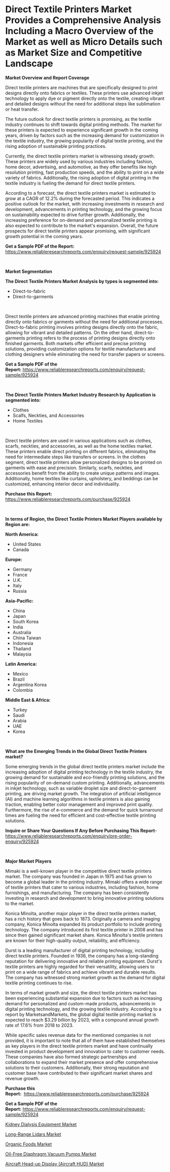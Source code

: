 <p><h1>Direct Textile Printers Market Provides a Comprehensive Analysis Including a Macro Overview of the Market as well as Micro Details such as Market Size and Competitive Landscape</h1></p><p><strong>Market Overview and Report Coverage</strong></p>
<p><p>Direct textile printers are machines that are specifically designed to print designs directly onto fabrics or textiles. These printers use advanced inkjet technology to apply dye or pigment directly onto the textile, creating vibrant and detailed designs without the need for additional steps like sublimation or heat transfer.</p><p>The future outlook for direct textile printers is promising, as the textile industry continues to shift towards digital printing methods. The market for these printers is expected to experience significant growth in the coming years, driven by factors such as the increasing demand for customization in the textile industry, the growing popularity of digital textile printing, and the rising adoption of sustainable printing practices.</p><p>Currently, the direct textile printers market is witnessing steady growth. These printers are widely used by various industries including fashion, home decor, advertising, and automotive, as they offer benefits like high resolution printing, fast production speeds, and the ability to print on a wide variety of fabrics. Additionally, the rising adoption of digital printing in the textile industry is fueling the demand for direct textile printers.</p><p>According to a forecast, the direct textile printers market is estimated to grow at a CAGR of 12.2% during the forecasted period. This indicates a positive outlook for the market, with increasing investments in research and development, advancements in printing technology, and the growing focus on sustainability expected to drive further growth. Additionally, the increasing preference for on-demand and personalized textile printing is also expected to contribute to the market's expansion. Overall, the future prospects for direct textile printers appear promising, with significant growth potential in the coming years.</p></p>
<p><strong>Get a Sample PDF of the Report:</strong> <a href="https://www.reliableresearchreports.com/enquiry/request-sample/925924">https://www.reliableresearchreports.com/enquiry/request-sample/925924</a></p>
<p>&nbsp;</p>
<p><strong>Market Segmentation</strong></p>
<p><strong>The Direct Textile Printers Market Analysis by types is segmented into:</strong></p>
<p><ul><li>Direct-to-fabric</li><li>Direct-to-garments</li></ul></p>
<p>&nbsp;</p>
<p><p>Direct textile printers are advanced printing machines that enable printing directly onto fabrics or garments without the need for additional processes. Direct-to-fabric printing involves printing designs directly onto the fabric, allowing for vibrant and detailed patterns. On the other hand, direct-to-garments printing refers to the process of printing designs directly onto finished garments. Both markets offer efficient and precise printing solutions, providing customization options for textile manufacturers and clothing designers while eliminating the need for transfer papers or screens.</p></p>
<p><strong>Get a Sample PDF of the Report:</strong>&nbsp;<a href="https://www.reliableresearchreports.com/enquiry/request-sample/925924">https://www.reliableresearchreports.com/enquiry/request-sample/925924</a></p>
<p>&nbsp;</p>
<p><strong>The Direct Textile Printers Market Industry Research by Application is segmented into:</strong></p>
<p><ul><li>Clothes</li><li>Scalfs, Neckties, and Accessories</li><li>Home Textiles</li></ul></p>
<p>&nbsp;</p>
<p><p>Direct textile printers are used in various applications such as clothes, scarfs, neckties, and accessories, as well as the home textiles market. These printers enable direct printing on different fabrics, eliminating the need for intermediate steps like transfers or screens. In the clothes segment, direct textile printers allow personalized designs to be printed on garments with ease and precision. Similarly, scarfs, neckties, and accessories benefit from the ability to create unique patterns and images. Additionally, home textiles like curtains, upholstery, and beddings can be customized, enhancing interior decor and individuality.</p></p>
<p><strong>Purchase this Report:</strong>&nbsp; <a href="https://www.reliableresearchreports.com/purchase/925924">https://www.reliableresearchreports.com/purchase/925924</a></p>
<p>&nbsp;</p>
<p><strong>In terms of Region, the Direct Textile Printers Market Players available by Region are:</strong></p>
<p>
    <p> <strong> North America: </strong>
        <ul>
            <li>United States</li>
            <li>Canada</li>
        </ul>
        </p> 
    <p> <strong> Europe: </strong>
        <ul>
            <li>Germany</li>
            <li>France</li>
            <li>U.K.</li>
            <li>Italy</li>
            <li>Russia</li>
        </ul>
        </p> 
    <p> <strong> Asia-Pacific: </strong>
        <ul>
            <li>China</li>
            <li>Japan</li>
            <li>South Korea</li>
            <li>India</li>
            <li>Australia</li>
            <li>China Taiwan</li>
            <li>Indonesia</li>
            <li>Thailand</li>
            <li>Malaysia</li>
        </ul>
        </p> 
    <p> <strong> Latin America: </strong>
        <ul>
            <li>Mexico</li>
            <li>Brazil</li>
            <li>Argentina Korea</li>
            <li>Colombia</li>
        </ul>
        </p> 
    <p> <strong> Middle East & Africa: </strong>
        <ul>
            <li>Turkey</li>
            <li>Saudi</li>
            <li>Arabia</li>
            <li>UAE</li>
            <li>Korea</li>
        </ul>
    </p>
    </p>
<p>&nbsp;</p>
<p><strong>What are the Emerging Trends in the Global Direct Textile Printers market?</strong></p>
<p><p>Some emerging trends in the global direct textile printers market include the increasing adoption of digital printing technology in the textile industry, the growing demand for sustainable and eco-friendly printing solutions, and the rising popularity of on-demand custom printing. Additionally, advancements in inkjet technology, such as variable droplet size and direct-to-garment printing, are driving market growth. The integration of artificial intelligence (AI) and machine learning algorithms in textile printers is also gaining traction, enabling better color management and improved print quality. Furthermore, the rise of e-commerce and the demand for quick turnaround times are fueling the need for efficient and cost-effective textile printing solutions.</p></p>
<p><strong>Inquire or Share Your Questions If Any Before Purchasing This Report</strong>- <a href="https://www.reliableresearchreports.com/enquiry/pre-order-enquiry/925924">https://www.reliableresearchreports.com/enquiry/pre-order-enquiry/925924</a></p>
<p>&nbsp;</p>
<p><strong>Major Market Players</strong></p>
<p><p>Mimaki is a well-known player in the competitive direct textile printers market. The company was founded in Japan in 1975 and has grown to become a global leader in the printing industry. Mimaki offers a wide range of textile printers that cater to various industries, including fashion, home furnishings, and manufacturing. The company has been consistently investing in research and development to bring innovative printing solutions to the market.</p><p>Konica Minolta, another major player in the direct textile printers market, has a rich history that goes back to 1873. Originally a camera and imaging company, Konica Minolta expanded its product portfolio to include printing technology. The company introduced its first textile printer in 2008 and has since then gained significant market share. Konica Minolta's textile printers are known for their high-quality output, reliability, and efficiency.</p><p>Durst is a leading manufacturer of digital printing technology, including direct textile printers. Founded in 1936, the company has a long-standing reputation for delivering innovative and reliable printing equipment. Durst's textile printers are highly regarded for their versatility, allowing users to print on a wide range of fabrics and achieve vibrant and durable results. The company has witnessed strong market growth as the demand for digital textile printing continues to rise.</p><p>In terms of market growth and size, the direct textile printers market has been experiencing substantial expansion due to factors such as increasing demand for personalized and custom-made products, advancements in digital printing technology, and the growing textile industry. According to a report by MarketsandMarkets, the global digital textile printing market is expected to reach $3.29 billion by 2023, with a compound annual growth rate of 17.6% from 2018 to 2023.</p><p>While specific sales revenue data for the mentioned companies is not provided, it is important to note that all of them have established themselves as key players in the direct textile printers market and have continually invested in product development and innovation to cater to customer needs. These companies have also formed strategic partnerships and collaborations to expand their market presence and offer comprehensive solutions to their customers. Additionally, their strong reputation and customer base have contributed to their significant market shares and revenue growth.</p></p>
<p><strong>Purchase this Report:</strong>&nbsp;&nbsp;<a href="https://www.reliableresearchreports.com/purchase/925924">https://www.reliableresearchreports.com/purchase/925924</a></p>
<p></p>
<p><strong>Get a Sample PDF of the Report:</strong>&nbsp;<a href="https://www.reliableresearchreports.com/enquiry/request-sample/925924">https://www.reliableresearchreports.com/enquiry/request-sample/925924</a></p>
<p><p><a href="https://medium.com/@zitakuvalis/kidney-dialysis-equipment-market-current-market-share-cagr-growth-projection-and-forecast-till-17545901a330">Kidney Dialysis Equipment Market</a></p><p><a href="https://www.linkedin.com/pulse/long-range-lidars-market-size-share-global-analysis-report-p9cre/">Long-Range Lidars Market</a></p><p><a href="https://medium.com/@bernadetteball666/organic-foods-market-size-growth-forecast-2023-2030-3f8915a899e0">Organic Foods Market</a></p><p><a href="https://www.linkedin.com/pulse/decoding-oil-free-diaphragm-vacuum-pumps-market-deep-rdsre/">Oil-Free Diaphragm Vacuum Pumps Market</a></p><p><a href="https://www.linkedin.com/pulse/aircraft-head-up-display-hud-market-size-share-amp-trends-be2de/">Aircraft Head-up Display (Aircraft HUD) Market</a></p></p>
